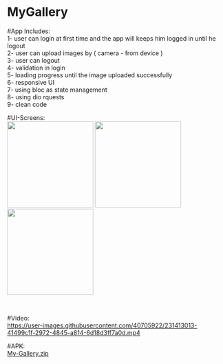 
# MyGallery

#App Includes: <br />
1- user can login at first time and the app will keeps him logged in until he logout <br />
2- user can upload images by ( camera - from device ) <br />
3- user can logout <br />
4- validation in login <br />
5- loading progress until the image uploaded successfully <br />
6- responsive UI <br />
7- using bloc as state management <br />
8- using dio rquests <br />
9- clean code <br />

#UI-Screens: <br />
<img src="https://user-images.githubusercontent.com/40705922/231408825-ab065862-01df-4158-bcc3-a9284cb53648.png" width="200" />
<img src="https://user-images.githubusercontent.com/40705922/231408595-ab06334a-1380-47bc-85d2-a1a10ce3a250.png" width="200" />
<img src="https://user-images.githubusercontent.com/40705922/231408414-65a03861-f8a1-4e08-aaf7-5ddaad4da217.png" width="200" />

<br />

#Video:  <br />
https://user-images.githubusercontent.com/40705922/231413013-41499c1f-2972-4845-a814-6d18d3ff7a0d.mp4


#APK:  <br />
[My-Gallery.zip](https://github.com/AbanoOoub/MyGallery/files/11288349/My-Gallery.zip)
